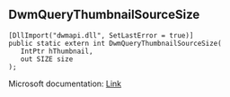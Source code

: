 ## DwmQueryThumbnailSourceSize

```
[DllImport("dwmapi.dll", SetLastError = true)]
public static extern int DwmQueryThumbnailSourceSize(
   IntPtr hThumbnail,
   out SIZE size
);
```

Microsoft documentation: [Link](https://docs.microsoft.com/en-us/windows/win32/api/dwmapi/nf-dwmapi-dwmquerythumbnailsourcesize)
